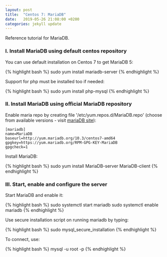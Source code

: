 ```yaml
---
layout: post
title:  "Centos 7: MariaDB"
date:   2019-05-26 21:08:00 +0200
categories: jekyll update
---
```


Reference tutorial for MariaDB.

### I. Install MariaDB using default centos repository

You can use default installation on Centos 7 to get MariaDB 5:

{% highlight bash %}
sudo yum install mariadb-server
{% endhighlight %}

Support for php must be installed too if needed:

{% highlight bash %}
sudo yum install php-mysql
{% endhighlight %}

### II. Install MariaDB using official MariaDB repository

Enable maria repo by creating file '/etc/yum.repos.d/MariaDB.repo' (choose from available versions - visit [mariaDB site][mariasite]):

```
[mariadb]
name=MariaDB
baseurl=http://yum.mariadb.org/10.3/centos7-amd64
gpgkey=https://yum.mariadb.org/RPM-GPG-KEY-MariaDB
gpgcheck=1
```

Install MariaDB:

{% highlight bash %}
sudo yum install MariaDB-server MariaDB-client
{% endhighlight %}

### III. Start, enable and configure the server

Start MariaDB and enable it:

{% highlight bash %}
sudo systemctl start mariadb
sudo systemctl enable mariadb
{% endhighlight %}

Use secure installation script on running mariadb by typing:

{% highlight bash %}
sudo mysql_secure_installation
{% endhighlight %}

To connect, use:

{% highlight bash %}
mysql -u root -p
{% endhighlight %}

[mariasite]: https://downloads.mariadb.org/mariadb/repositories/#mirror=icm&distro=CentOS

